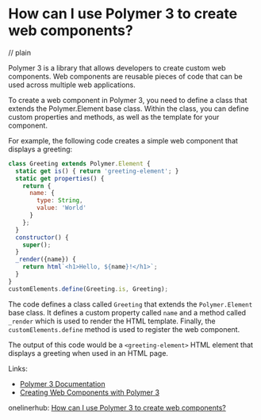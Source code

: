 # How can I use Polymer 3 to create web components?
// plain

Polymer 3 is a library that allows developers to create custom web components. Web components are reusable pieces of code that can be used across multiple web applications.

To create a web component in Polymer 3, you need to define a class that extends the Polymer.Element base class. Within the class, you can define custom properties and methods, as well as the template for your component.

For example, the following code creates a simple web component that displays a greeting:

```js
class Greeting extends Polymer.Element {
  static get is() { return 'greeting-element'; }
  static get properties() {
    return {
      name: {
        type: String,
        value: 'World'
      }
    };
  }
  constructor() {
    super();
  }
  _render({name}) {
    return html`<h1>Hello, ${name}!</h1>`;
  }
}
customElements.define(Greeting.is, Greeting);
```

The code defines a class called `Greeting` that extends the `Polymer.Element` base class. It defines a custom property called `name` and a method called `_render` which is used to render the HTML template. Finally, the `customElements.define` method is used to register the web component.

The output of this code would be a `<greeting-element>` HTML element that displays a greeting when used in an HTML page.

Links:

- [Polymer 3 Documentation](https://www.polymer-project.org/3.0/docs/devguide/feature-overview)
- [Creating Web Components with Polymer 3](https://www.webcomponents.org/introduction/creating-web-components-with-polymer-3)

onelinerhub: [How can I use Polymer 3 to create web components?](https://onelinerhub.com/javascript-polymer/how-can-i-use-polymer---to-create-web-components)